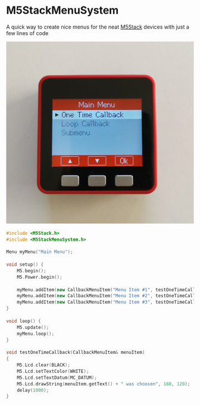 # M5StackMenuSystem
A quick way to create nice menus for the neat [M5Stack](https://github.com/m5stack/m5stack) devices with just a few lines of code

![Alt text](docs/picture.jpg)


```c++
#include <M5Stack.h>
#include <M5StackMenuSystem.h>

Menu myMenu("Main Menu");

void setup() {
	M5.begin();
	M5.Power.begin();
 
	myMenu.addItem(new CallbackMenuItem("Menu Item #1", testOneTimeCallback));
	myMenu.addItem(new CallbackMenuItem("Menu Item #2", testOneTimeCallback));
	myMenu.addItem(new CallbackMenuItem("Menu Item #3", testOneTimeCallback));
}

void loop() {
	M5.update();
	myMenu.loop();
}

void testOneTimeCallback(CallbackMenuItem& menuItem)
{
	M5.Lcd.clear(BLACK);
	M5.Lcd.setTextColor(WHITE);
	M5.Lcd.setTextDatum(MC_DATUM);
	M5.Lcd.drawString(menuItem.getText() + " was choosen", 160, 120);
	delay(1000);
}
```
